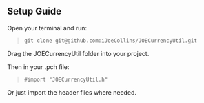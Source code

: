 Setup Guide
-----------

Open your terminal and run:

> ```git clone git@github.com:iJoeCollins/JOECurrencyUtil.git```

Drag the JOECurrencyUtil folder into your project.

Then in your .pch file:

> ```#import "JOECurrencyUtil.h"```

Or just import the header files where needed.